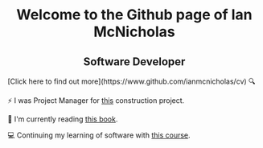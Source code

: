 <h1 align="center">Welcome to the Github page of Ian McNicholas</h1>

<h2 align="center">Software Developer</h2>
[Click here to find out more](https://www.github.com/ianmcnicholas/cv) 🔍
  
  
⚡ I was Project Manager for [this](https://user-images.githubusercontent.com/75983723/118269844-1d636480-b4b7-11eb-9ef1-7033c0a85b42.jpeg) construction project.

📖 I'm currently reading [this book](https://github.com/ianmcnicholas/ianmcnicholas/assets/75983723/5cf48a3d-df31-4792-bd56-819c1a025a62).

💻 Continuing my learning of software with [this course](https://www.udemy.com/course/react-the-complete-guide-incl-redux/learn).
